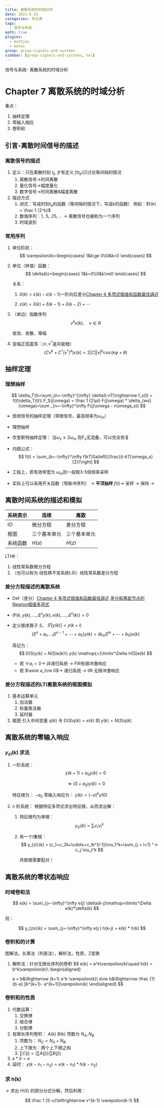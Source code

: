 ```yaml
---
title: 离散系统的时域分析
date: 2021-6-13
categories: 专业课
tags:
  - 信号与系统
math: true
plugins:
  - mathjax
  - katex
group: group-signals-and-systems
sidebar: [group-signals-and-systems, toc]
---
```



信号与系统- 离散系统的时域分析

<!-- more -->
# Chapter 7 离散系统的时域分析

重点：

1. 抽样定理
2. 零输入相应
3. 卷积和

## 引言-离散时间信号的描述

### 离散信号的描述

1. 定义：只在离散时刻 $t_k$ 才有定义 $f(t_k)$只讨论等间隔的情况
	1. 离散信号→时间离散
	2. 量化信号→幅度量化
	3. 数字信号→时间离散&幅度离散
2. 描述方式
	1. 闭式：写成时刻$t_k$的函数（等间隔的情况下，写成$k$的函数）
		例如：$f(k) = \frac 1 {2^k}$
	2. 数值序列：${1, .5, .25, ...}$
		→ 离散信号也被称为一个序列
	3. 时域波形

### 常用序列

1. 单位阶跃：
	$$
	\varepsilon(k)=\begin{cases} 1&k\ge 0\\0&k<0 \end{cases}
	$$
	
2. 单位（样值）函数：
	$$
	\delta(k)=\begin{cases} 1&k=0\\0&k\ne0 \end{cases}
	$$
	
	关系：
	1. $\delta(k) = \varepsilon(k) - \varepsilon(k-1)$一阶向后差分[Chapter 4 多项式插值和函数最佳逼近](https://www.wolai.com/8PKrK2QpGt2gcpE8jq38tb)
		
	2. $\varepsilon(k) = \delta(k) + \delta(k-1) + \delta(k-2)+\cdots$
3. （单边）指数序列
	$$
	\nu^k\varepsilon(k),\quad \nu\in R
	$$
	
	收敛、发散、等幅
4. 变幅正弦震荡：($\nu,\nu^*$是共轭根）
	$$
	(C\nu^k+C^*(v^*)^k)\varepsilon(k)= 2|C||\nu|^k\cos(k\varphi+\theta)
	$$
	

## 抽样定理

### 理想抽样

$$
\delta_T(t)=\sum_{n=-\infty}^{\infty} \delta(t-nT)\rightarrow f_s(t) = f(t)\delta_T(t)\\
F_S(j\omega) = \frac 1 {2\pi} F(j\omega) * \delta_{ws}(\omega)=\sum _{n=-\infty}^\infty F(j(\omega - n\omega_s))
$$


- 低频信号的抽样定理（带限信号，最高频率为$\omega_m$）
- 理想抽样
- 奈奎斯特抽样定理：
	当$\omega_s \ge 2 \omega_m$ 则$F_s$无混叠，可以完全恢复
- 内插公式：
	$$
	f(t) = \sum_{k=-\infty}^\infty f(kT)Sa\left[{\frac{(t-kT)\omega_s}{2}}\right]
	$$
	
- 工程上，若有效带宽为 $\omega_m$则一般取3-5倍频率采样
- 实际上可以采用开关函数（窄脉冲序列）
	→ **平顶抽样** $f(t)$→ 采样 → 保持 → 

## 离散时间系统的描述和模拟

|系统表示|连续|离散|
|---|---|---|
|IO|微分方程|差分方程|
|框图|三个基本单元|三个基本单元|
|系统函数|$H(s)$|$H(z)$|



LTI中：

1. 线性常系数微分方程
2. （也可以称为 线性移不变系统LSI）线性常系数差分方程

### 差分方程描述的离散系统

- Def（差分）[Chapter 4 多项式插值和函数最佳逼近](https://www.wolai.com/8PKrK2QpGt2gcpE8jq38tb) [差分和等距节点的Newton插值多项式](https://www.wolai.com/jGpcPho7C8HwPLjqMbJFko)
- $\Phi\{k,y(k),...,\Delta^ny(k),e(k),...,\Delta^n(k)\}=0$
- 定义移序算子 $S$， $S^i[y(k)]=y(k+i)$
	$$
	(S^n+a_{n-1} S^{n-1} + \cdots + a_0)y(k) = (b_mS^m + \cdots + b_0)e(k)
	$$
	
	简记为：
	$$
	D(S)y(k) = N(S)e(k)\\
	y(k) \mathop{=}\limits^\Delta  H(S)e(k)
	$$
	
	- 若 $\forall a_i=0$→ 非递归系统 → FIR有限冲激响应
	- 若 $\exist a_i\ne 0$→ 递归系统 → IIR 无限冲激响应

### 差分方程描述的LTI离散系统的框图模拟

1. 基本运算单元
	1. 加法器
	2. 标量乘法器
	3. 延时器
2. 框图
	引入中间变量 $q(k)$
	令 $D(S) q(k) = e(k)$ 则 $y(k) = N(S) q(k)$

## 离散系统的零输入响应

### $y_{zi}(k)$ 求法

1. 一阶系统：
	$$
	y(k+1)+a_0y(k) = 0
	$$
	
	$$
	\Rightarrow (S+a_0) y(k) = 0
	$$
	
	特征根为： $-a_0$
	零输入响应为： $y(k) = (-a)^ky(0)$
2. n 阶系统：
	根据特征多项式求出特征根，从而求出解：
	1. 特征根均为单根：
		$$
		y_{zi}(k) = \sum_i c_i\nu_i^k
		$$
		
	2. 有一个$l$重根：
		$$
		y_{zi}(k) = (c_1+c_2k+\cdots+c_lk^{l-1})\nu_1^k+\sum_{j = l+1} ^ n c_j \nu_j^k
		$$
		
		共轭根需要配对！

## 离散系统的零状态响应

### 时域卷和法

$$
e(k) = \sum_{j=-\infty}^\infty e(j) \delta(k-j)\mathop=\limits^\Delta e(k)*\delta(k)
$$


则：

$$
y_{zs}(k) = \sum_{j=-\infty}^\infty e(j ) h(k-j) = e(k) * h(k)
$$


### 卷积和的计算

图解法，长乘法（列表法），解析法，性质，Z变换

1. 解析法：针对无限长序列的卷积
	$$
	e(k) = a^k\varepsilon(k)\quad h(k) = b^k\varepsilon(k)\\
	\begin{aligned}
	
	a = b&\Rightarrow (k+1) a^k \varepsilon(k)\\
	a\ne b&\Rightarrow \frac {1}{b-a} [b^{k+1}- a^{k+1}]\varepsilon(k)
	\end{aligned} 
	$$
	

### 卷积和的性质

1. 代数运算：
	1. 交换律
	2. 结合律
	3. 分配律
2. 有限长序列卷积： $A(k)$ $B(k)$  项数为 $N_A,N_B$
	1. 项数为： $N_C=N_A+N_B$
	2. 上下限为：两个上下限之和
	3. $\sum C(j) = (\sum A(j))(\sum B(j))$ 
3. $e*\delta = e$
4. 延时： $y(k-n_1-n_2) = e(k-n_1) * h(k-n_2)$

### 求 h(k)

→ 求出 $H(S)$ 的部分分式分解，然后利用：

$$
\frac 1 {S-v}\leftrightarrow v^{k-1} \varepsilon(k-1)
$$




